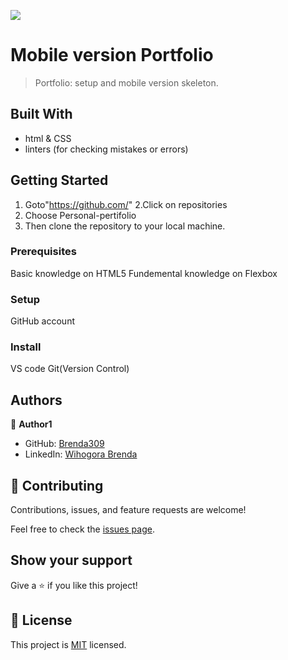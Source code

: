 ![](https://img.shields.io/badge/Microverse-blueviolet)

# Mobile version Portfolio

> Portfolio: setup and mobile version skeleton.


## Built With

- html & CSS
- linters (for checking mistakes or errors)


## Getting Started
1. Goto"https://github.com/"
2.Click on repositories
3. Choose Personal-pertifolio
4. Then clone the repository to your local machine.


### Prerequisites
Basic knowledge on HTML5
Fundemental knowledge on Flexbox

### Setup
GitHub account

### Install
VS code
Git(Version Control)




## Authors

👤 **Author1**

- GitHub: [Brenda309](https://github.com/Brenda309)
- LinkedIn: [Wihogora Brenda](https://www.linkedin.com/in/brenda-wihogora/)


## 🤝 Contributing

Contributions, issues, and feature requests are welcome!

Feel free to check the [issues page](../../issues/).

## Show your support

Give a ⭐️ if you like this project!




## 📝 License

This project is [MIT](./MIT.md) licensed.
